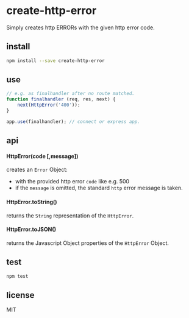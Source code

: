 # create-http-error

Simply creates http ERRORs with the given http error code.

## install

```bash
npm install --save create-http-error
```

## use

```js
// e.g. as finalhandler after no route matched.
function finalhandler (req, res, next) {
    next(HttpError('400'));
}

app.use(finalhandler); // connect or express app.
```

## api

#### HttpError(code [,message])

creates an `Error` Object:
 - with the provided http error `code` like e.g. 500
 - if the `message` is omitted, the standard `http` error message is taken.

#### HttpError.toString()
returns the `String` representation of the `HttpError`.

#### HttpError.toJSON()
returns the Javascript Object properties of the `HttpError` Object.


## test
```bash
npm test
```

## license
MIT




